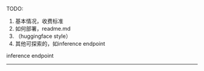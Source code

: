 TODO:
1. 基本情况，收费标准
2. 如何部署，readme.md
3. （huggingface style）
4. 其他可探索的，如inference endpoint

inference endpoint

---
